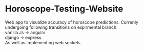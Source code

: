 # Horoscope-Testing-Website
Web app to visualize accuracy of horoscope predictions.
Currenly undergoing following transitions on expirmental branch:  
vanilla Js -> angular  
django -> express  
As well as implementing web sockets.

